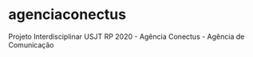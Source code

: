 # agenciaconectus
Projeto Interdisciplinar USJT RP 2020 - Agência Conectus - Agência de Comunicação
